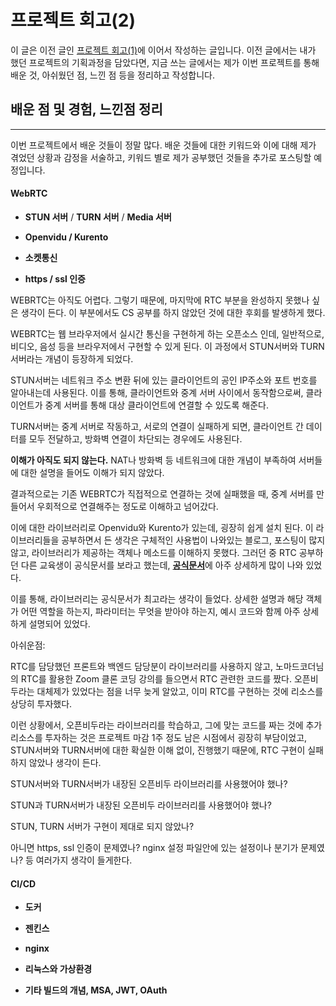 # 프로젝트 회고(2)

이 글은 이전 글인 [프로젝트 회고(1)](https://ganjisriver.tistory.com/5)에 이어서 작성하는 글입니다. 이전 글에서는 내가 했던 프로젝트의 기획과정을 담았다면, 지금 쓰는 글에서는 제가 이번 프로젝트를 통해 배운 것, 아쉬웠던 점, 느낀 점 등을 정리하고 작성합니다.

## 배운 점 및 경험, 느낀점 정리

-----

이번 프로젝트에서 배운 것들이 정말 많다. 배운 것들에 대한 키워드와 이에 대해 제가 겪었던 상황과 감정을 서술하고, 키워드 별로 제가 공부했던 것들을 추가로 포스팅할 예정입니다.

#### WebRTC

- **STUN 서버** / **TURN 서버** / **Media 서버**

- **Openvidu / Kurento**

- **소켓통신**

- **https / ssl 인증**

WEBRTC는 아직도 어렵다. 그렇기 때문에, 마지막에 RTC 부분을 완성하지 못했나 싶은 생각이 든다. 이 부분에서도 CS 공부를 하지 않았던 것에 대한 후회를 발생하게 했다. 

WEBRTC는 웹 브라우저에서 실시간 통신을 구현하게 하는 오픈소스 인데, 일반적으로, 비디오, 음성 등을 브라우저에서 구현할 수 있게 된다. 이 과정에서 STUN서버와 TURN서버라는 개념이 등장하게 되었다. 

STUN서버는 네트워크 주소 변환 뒤에 있는 클라이언트의 공인 IP주소와 포트 번호를 알아내는데 사용된다. 이를 통해, 클라이언트와 중계 서버 사이에서 동작함으로써, 클라이언트가 중계 서버를 통해 대상 클라이언트에 연결할 수 있도록 해준다. 

TURN서버는 중계 서버로 작동하고, 서로의 연결이 실패하게 되면, 클라이언트 간 데이터를 모두 전달하고, 방화벽 연결이 차단되는 경우에도 사용된다.

**이해가 아직도 되지 않는다.** NAT나 방화벽 등 네트워크에 대한 개념이 부족하여 서버들에 대한 설명을 들어도 이해가 되지 않았다. 

결과적으로는 기존 WEBRTC가 직접적으로 연결하는 것에 실패했을 때,  중계 서버를 만들어서 우회적으로 연결해주는 정도로 이해하고 넘어갔다.

이에 대한 라이브러리로 Openvidu와 Kurento가 있는데, 굉장히 쉽게 설치 된다. 이 라이브러리들을 공부하면서 든 생각은 구체적인 사용법이 나와있는 블로그, 포스팅이 많지 않고, 라이브러리가 제공하는 객체나 메소드를 이해하지 못했다. 그러던 중 RTC 공부하던 다른 교육생이 공식문서를 보라고 했는데, [**공식문서**](https://docs.openvidu.io/en/2.25.0/developing-your-video-app/)에 아주 상세하게 많이 나와 있었다. 

이를 통해, 라이브러리는 공식문서가 최고라는 생각이 들었다. 상세한 설명과 해당 객체가 어떤 역할을 하는지, 파라미터는 무엇을 받아야 하는지, 예시 코드와 함께 아주 상세하게 설명되어 있었다.

아쉬운점:

RTC를 담당했던 프론트와 백엔드 담당분이 라이브러리를 사용하지 않고, 노마드코더님의 RTC를 활용한 Zoom 클론 코딩 강의를 들으면서 RTC 관련한 코드를 짰다. 오픈비두라는 대체제가 있었다는 점을 너무 늦게 알았고, 이미 RTC를 구현하는 것에 리소스를 상당히 투자했다.

이런 상황에서, 오픈비두라는 라이브러리를 학습하고, 그에 맞는 코드를 짜는 것에 추가 리소스를 투자하는 것은 프로젝트 마감 1주 정도 남은 시점에서 굉장히 부담이었고, STUN서버와 TURN서버에 대한 확실한 이해 없이, 진행했기 때문에, RTC 구현이 실패하지 않았나 생각이 든다.

STUN서버와 TURN서버가 내장된 오픈비두 라이브러리를 사용했어야 했나? 

STUN과 TURN서버가 내장된 오픈비두 라이브러리를 사용했어야 했나?

STUN, TURN 서버가 구현이 제대로 되지 않았나?

아니면 https, ssl 인증이 문제였나? nginx 설정 파일안에 있는 설정이나 분기가 문제였나? 등 여러가지 생각이 들게한다. 

#### CI/CD

- **도커**

- **젠킨스**

- **nginx**

- **리눅스와 가상환경**

- **기타 빌드의 개념, MSA, JWT, OAuth**

#### 

